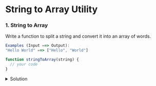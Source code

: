 # String to Array Utility

### 1. String to Array

Write a function to split a string and convert it into an array of words.

```javascript
Examples (Input ==> Output):
"Hello World" ==> ["Hello", "World"]

function stringToArray(string) {
  // your code
}
```

<details>
  <summary>Solution</summary>
 ```javascript
function stringToArray(string) {
  return string.split(" ");
}

function stringToArray2(string) {
return string.trim() ? string.split(" ") : [];
}

console.log(stringToArray2("Hello World"));

```
</details>

```
